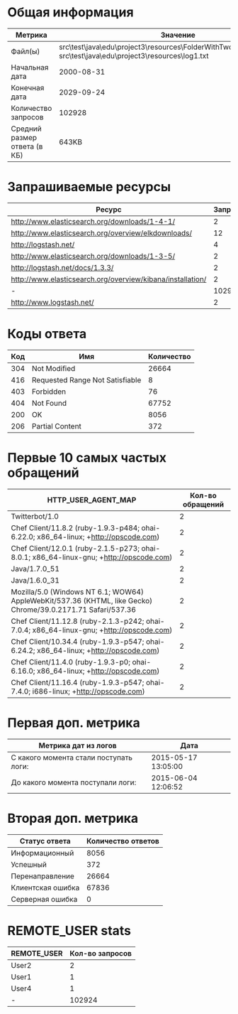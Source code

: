 # Общая информация
|Метрика|Значение|
|---|---|
|Файл(ы)|src\test\java\edu\project3\resources\FolderWithTwoLogsInside\log1.txt	src\test\java\edu\project3\resources\log1.txt	|
|Начальная дата|2000-08-31|
|Конечная дата|2029-09-24|
|Количество запросов|102928|
|Средний размер ответа (в КБ)|643KB|

# Запрашиваемые ресурсы
|Ресурс|Запросов|
|---|---|
|http://www.elasticsearch.org/downloads/1-4-1/|2|
|http://www.elasticsearch.org/overview/elkdownloads/|12|
|http://logstash.net/|4|
|http://www.elasticsearch.org/downloads/1-3-5/|2|
|http://logstash.net/docs/1.3.3/|2|
|http://www.elasticsearch.org/overview/kibana/installation/|2|
|-|102902|
|http://www.logstash.net/|2|

# Коды ответа
|Код|Имя|Количество|
|---|---|---|
|304|Not Modified|26664|
|416|Requested Range Not Satisfiable|8|
|403|Forbidden|76|
|404|Not Found|67752|
|200|OK|8056|
|206|Partial Content|372|

# Первые 10 самых частых обращений
|HTTP_USER_AGENT_MAP|Кол-во обращений|
|---|---|
|Twitterbot/1.0|2|
|Chef Client/11.8.2 (ruby-1.9.3-p484; ohai-6.22.0; x86_64-linux; +http://opscode.com)|2|
|Chef Client/12.0.1 (ruby-2.1.5-p273; ohai-8.0.1; x86_64-linux-gnu; +http://opscode.com)|2|
|Java/1.7.0_51|2|
|Java/1.6.0_31|2|
|Mozilla/5.0 (Windows NT 6.1; WOW64) AppleWebKit/537.36 (KHTML, like Gecko) Chrome/39.0.2171.71 Safari/537.36|2|
|Chef Client/11.12.8 (ruby-2.1.3-p242; ohai-7.0.4; x86_64-linux-gnu; +http://opscode.com)|2|
|Chef Client/10.34.4 (ruby-1.9.3-p547; ohai-6.24.2; x86_64-linux; +http://opscode.com)|2|
|Chef Client/11.4.0 (ruby-1.9.3-p0; ohai-6.16.0; x86_64-linux; +http://opscode.com)|2|
|Chef Client/11.16.4 (ruby-1.9.3-p547; ohai-7.4.0; i686-linux; +http://opscode.com)|2|

# Первая доп. метрика
|Метрика дат из логов|Дата|
|---|---|
|С какого момента стали поступать логи:|2015-05-17  13:05:00|
|До какого момента поступали логи: |2015-06-04  12:06:52|

# Вторая доп. метрика
|Статус ответа|Количество ответов|
|---|---|
|Информационный|8056|
|Успешный|372|
|Перенаправление|26664|
|Клиентская ошибка|67836|
|Серверная ошибка|0|

# REMOTE_USER stats
|REMOTE_USER|Кол-во запросов|
|---|---|
|User2|2|
|User1|1|
|User4|1|
|-|102924|

